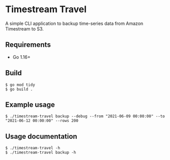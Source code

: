 # Timestream Travel

A simple CLI application to backup time-series data from Amazon Timestream to S3.

## Requirements
 - Go 1.16+

## Build

```shell
$ go mod tidy
$ go build .
```

## Example usage

```shell
$ ./timestream-travel backup --debug --from "2021-06-09 00:00:00" --to "2021-06-12 00:00:00" --rows 200
```

## Usage documentation

```shell
$ ./timestream-travel -h
$ ./timestream-travel backup -h
```